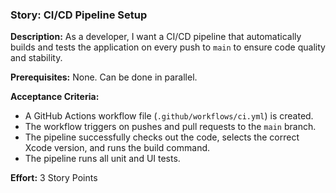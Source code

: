 ### Story: CI/CD Pipeline Setup

**Description:** As a developer, I want a CI/CD pipeline that automatically builds and tests the application on every push to `main` to ensure code quality and stability.

**Prerequisites:** None. Can be done in parallel.

**Acceptance Criteria:**
*   A GitHub Actions workflow file (`.github/workflows/ci.yml`) is created.
*   The workflow triggers on pushes and pull requests to the `main` branch.
*   The pipeline successfully checks out the code, selects the correct Xcode version, and runs the build command.
*   The pipeline runs all unit and UI tests.

**Effort:** 3 Story Points
